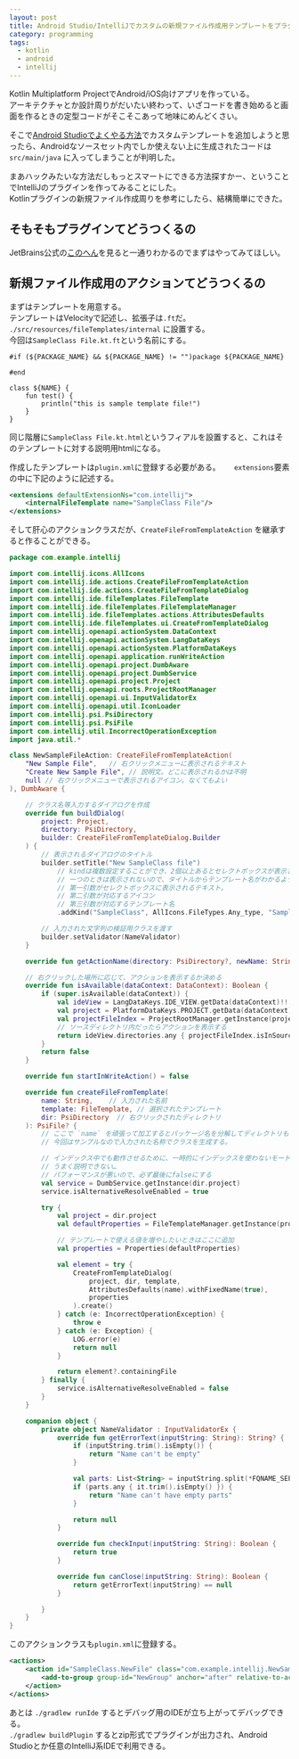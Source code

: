 ```yaml
---
layout: post
title: Android Studio/IntelliJでカスタムの新規ファイル作成用テンプレートをプラグインとして提供する
category: programming
tags:
  - kotlin
  - android
  - intellij
---
```



Kotlin Multiplatform ProjectでAndroid/iOS向けアプリを作っている。  
アーキテクチャとか設計周りがだいたい終わって、いざコードを書き始めると画面を作るときの定型コードがそこそこあって地味にめんどくさい。

そこで[Android Studioでよくやる方法](https://qiita.com/k_keisuke/items/bc8282e7bf68eebd643e)でカスタムテンプレートを追加しようと思ったら、Androidなソースセット内でしか使えない上に生成されたコードは `src/main/java` に入ってしまうことが判明した。

まあハックみたいな方法だしもっとスマートにできる方法探すかー、ということでIntelliJのプラグインを作ってみることにした。  
Kotlinプラグインの新規ファイル作成周りを参考にしたら、結構簡単にできた。


## そもそもプラグインてどうつくるの

JetBrains公式の[このへん](https://www.jetbrains.org/intellij/sdk/docs/tutorials/build_system/prerequisites.html)を見ると一通りわかるのでまずはやってみてほしい。


## 新規ファイル作成用のアクションてどうつくるの

まずはテンプレートを用意する。  
テンプレートはVelocityで記述し、拡張子は`.ft`だ。  
`./src/resources/fileTemplates/internal` に設置する。  
今回は`SampleClass File.kt.ft`という名前にする。

```
#if (${PACKAGE_NAME} && ${PACKAGE_NAME} != "")package ${PACKAGE_NAME}

#end

class ${NAME} {
    fun test() {
        println("this is sample template file!")
    }
}
```

同じ階層に`SampleClass File.kt.html`というフィアルを設置すると、これはそのテンプレートに対する説明用htmlになる。

作成したテンプレートは`plugin.xml`に登録する必要がある。　　
`extensions`要素の中に下記のように記述する。

```xml
<extensions defaultExtensionNs="com.intellij">
    <internalFileTemplate name="SampleClass File"/>
</extensions>
```

そして肝心のアクションクラスだが、`CreateFileFromTemplateAction` を継承すると作ることができる。

```kotlin
package com.example.intellij

import com.intellij.icons.AllIcons
import com.intellij.ide.actions.CreateFileFromTemplateAction
import com.intellij.ide.actions.CreateFileFromTemplateDialog
import com.intellij.ide.fileTemplates.FileTemplate
import com.intellij.ide.fileTemplates.FileTemplateManager
import com.intellij.ide.fileTemplates.actions.AttributesDefaults
import com.intellij.ide.fileTemplates.ui.CreateFromTemplateDialog
import com.intellij.openapi.actionSystem.DataContext
import com.intellij.openapi.actionSystem.LangDataKeys
import com.intellij.openapi.actionSystem.PlatformDataKeys
import com.intellij.openapi.application.runWriteAction
import com.intellij.openapi.project.DumbAware
import com.intellij.openapi.project.DumbService
import com.intellij.openapi.project.Project
import com.intellij.openapi.roots.ProjectRootManager
import com.intellij.openapi.ui.InputValidatorEx
import com.intellij.openapi.util.IconLoader
import com.intellij.psi.PsiDirectory
import com.intellij.psi.PsiFile
import com.intellij.util.IncorrectOperationException
import java.util.*

class NewSampleFileAction: CreateFileFromTemplateAction(
    "New Sample File",   // 右クリックメニューに表示されるテキスト
    "Create New Sample File", // 説明文。どこに表示されるかは不明
    null // 右クリックメニューで表示されるアイコン。なくてもよい
), DumbAware {

    // クラス名等入力するダイアログを作成
    override fun buildDialog(
        project: Project,
        directory: PsiDirectory,
        builder: CreateFileFromTemplateDialog.Builder
    ) {
        // 表示されるダイアログのタイトル
        builder.setTitle("New SampleClass file")
            // kindは複数設定することができ、2個以上あるとセレクトボックスが表示される。
            // 一つのときは表示されないので、タイトルからテンプレート名がわかるようにしておくといい。
            // 第一引数がセレクトボックスに表示されるテキスト。
            // 第二引数が対応するアイコン
            // 第三引数が対応するテンプレート名
            .addKind("SampleClass", AllIcons.FileTypes.Any_type, "SampleClass File")

        // 入力された文字列の検証用クラスを渡す
        builder.setValidator(NameValidator)
    }

    override fun getActionName(directory: PsiDirectory?, newName: String, templateName: String?): String =　"Sample File"

    // 右クリックした場所に応じて、アクションを表示するか決める
    override fun isAvailable(dataContext: DataContext): Boolean {
        if (super.isAvailable(dataContext)) {
            val ideView = LangDataKeys.IDE_VIEW.getData(dataContext)!!
            val project = PlatformDataKeys.PROJECT.getData(dataContext)!!
            val projectFileIndex = ProjectRootManager.getInstance(project).fileIndex
            // ソースディレクトリ内だったらアクションを表示する
            return ideView.directories.any { projectFileIndex.isInSourceContent(it.virtualFile) }
        }
        return false
    }

    override fun startInWriteAction() = false

    override fun createFileFromTemplate(
        name: String,    // 入力された名前
        template: FileTemplate, // 選択されたテンプレート
        dir: PsiDirectory  // 右クリックされたディレクトリ
    ): PsiFile? {
        // ここで `name` を頑張って加工するとパッケージ名を分解してディレクトリも一緒に作ったりできる
        // 今回はサンプルなので入力された名称でクラスを生成する。

        // インデックス中でも動作させるために、一時的にインデックスを使わないモードを有効にする？
        // うまく説明できない…
        // パフォーマンスが悪いので、必ず最後にfalseにする
        val service = DumbService.getInstance(dir.project)
        service.isAlternativeResolveEnabled = true

        try {
            val project = dir.project
            val defaultProperties = FileTemplateManager.getInstance(project).defaultProperties

            // テンプレートで使える値を増やしたいときはここに追加
            val properties = Properties(defaultProperties)

            val element = try {
                CreateFromTemplateDialog(
                    project, dir, template,
                    AttributesDefaults(name).withFixedName(true),
                    properties
                ).create()
            } catch (e: IncorrectOperationException) {
                throw e
            } catch (e: Exception) {
                LOG.error(e)
                return null
            }

            return element?.containingFile
        } finally {
            service.isAlternativeResolveEnabled = false
        }
    }

    companion object {
        private object NameValidator : InputValidatorEx {
            override fun getErrorText(inputString: String): String? {
                if (inputString.trim().isEmpty()) {
                    return "Name can't be empty"
                }

                val parts: List<String> = inputString.split(*FQNAME_SEPARATORS)
                if (parts.any { it.trim().isEmpty() }) {
                    return "Name can't have empty parts"
                }

                return null
            }

            override fun checkInput(inputString: String): Boolean {
                return true
            }

            override fun canClose(inputString: String): Boolean {
                return getErrorText(inputString) == null
            }

        }
    }
}
```

このアクションクラスも`plugin.xml`に登録する。

```xml
<actions>
    <action id="SampleClass.NewFile" class="com.example.intellij.NewSampleFileAction">
        <add-to-group group-id="NewGroup" anchor="after" relative-to-action="NewGroup1"/>
    </action>
</actions>
```

あとは `./gradlew runIde` するとデバッグ用のIDEが立ち上がってデバッグできる。  
`./gradlew buildPlugin` するとzip形式でプラグインが出力され、Android Studioとか任意のIntelliJ系IDEで利用できる。
